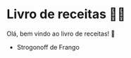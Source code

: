 # Livro de receitas :man_cook:



Olá, bem vindo ao livro de receitas! :wave:



- Strogonoff de Frango

